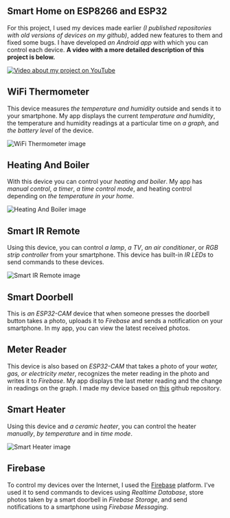 ## Smart Home on ESP8266 and ESP32

For this project, I used my devices made earlier *(I published repositories with old versions of devices on my github)*, added new features to them and fixed some bugs. I have developed *an Android app* with which you can control each device. **A video with a more detailed description of this project is below.**

[![Video about my project on YouTube]()]()

## WiFi Thermometer

This device measures *the temperature and humidity* outside and sends it to your smartphone. My app displays the current *temperature and humidity*, the temperature and humidity readings at a particular time on *a graph*, and *the battery level* of the device.

![WiFi Thermometer image](https://github.com/IhorAntiukhov/Smart-Home-ESP8266-ESP32/blob/main/images/WiFiThermometer.jpg)

## Heating And Boiler

With this device you can control your *heating and boiler*. My app has *manual control*, *a timer*, *a time control mode*, and heating control depending on *the temperature in your home*.

![Heating And Boiler image](https://github.com/IhorAntiukhov/Smart-Home-ESP8266-ESP32/blob/main/images/HeatingAndBoiler.jpg)

## Smart IR Remote

Using this device, you can control *a lamp*, *a TV*, *an air conditioner*, or *RGB strip controller* from your smartphone. This device has built-in *IR LEDs* to send commands to these devices.

![Smart IR Remote image](https://github.com/IhorAntiukhov/Smart-Home-ESP8266-ESP32/blob/main/images/SmartIRRemote.jpg)

## Smart Doorbell

This is *an ESP32-CAM* device that when someone presses the doorbell button takes a photo, uploads it to *Firebase* and sends a notification on your smartphone. In my app, you can view the latest received photos.

## Meter Reader

This device is also based on *ESP32-CAM* that takes a photo of your *water, gas, or electricity meter*, recognizes the meter reading in the photo and writes it to *Firebase*. My app displays the last meter reading and the change in readings on the graph. I made my device based on [this](https://github.com/jomjol/AI-on-the-edge-device) github repository.

## Smart Heater

Using this device and *a ceramic heater*, you can control the heater *manually*, *by temperature* and in *time mode*.

![Smart Heater image](https://github.com/IhorAntiukhov/Smart-Home-ESP8266-ESP32/blob/main/images/SmartHeater.jpg)

## Firebase

To control my devices over the Internet, I used the [Firebase](https://firebase.google.com/) platform. I've used it to send commands to devices using *Realtime Database*, store photos taken by a smart doorbell in *Firebase Storage*, and send notifications to a smartphone using *Firebase Messaging*.